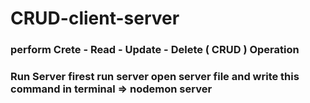 # CRUD-client-server
### perform Crete - Read - Update - Delete ( CRUD ) Operation
### Run Server firest run server open server file and write this command in terminal => nodemon server
